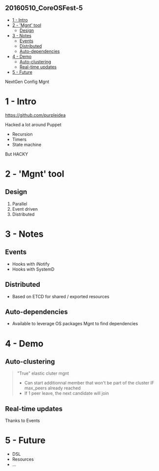 20160510_CoreOSFest-5
---------------------

<!-- MarkdownTOC -->

- [1 - Intro](#1---intro)
- [2 - 'Mgnt' tool](#2---mgnt-tool)
  - [Design](#design)
- [3 - Notes](#3---notes)
  - [Events](#events)
  - [Distributed](#distributed)
  - [Auto-dependencies](#auto-dependencies)
- [4 - Demo](#4---demo)
  - [Auto-clustering](#auto-clustering)
  - [Real-time updates](#real-time-updates)
- [5 - Future](#5---future)

<!-- /MarkdownTOC -->



NextGen Config Mgnt



# 1 - Intro

https://github.com/purpleidea

Hacked a lot around Puppet
* Recursion
* Timers
* State machine

But HACKY



# 2 - 'Mgnt' tool

## Design

1. Parallel
2. Event driven
3. Distributed



# 3 - Notes

## Events

* Hooks with iNotify
* Hooks with SystemD


## Distributed

* Based on ETCD for shared / exported resources


## Auto-dependencies

* Available to leverage OS packages Mgnt to find dependencies



# 4 - Demo

## Auto-clustering

>
> "True" elastic cluter mgnt
>  - Can start additionnal member that won't be part of the cluster IF max_peers already reached
>  - If 1 peer leave, the next candidate will join
>


## Real-time updates

Thanks to Events



# 5 - Future

* DSL
* Resources
* ...



